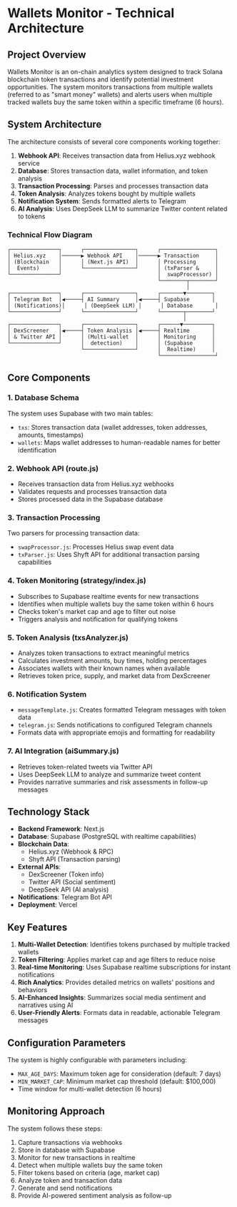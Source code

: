 # Wallets Monitor - Technical Architecture

## Project Overview

Wallets Monitor is an on-chain analytics system designed to track Solana blockchain token transactions and identify potential investment opportunities. The system monitors transactions from multiple wallets (referred to as "smart money" wallets) and alerts users when multiple tracked wallets buy the same token within a specific timeframe (6 hours).

## System Architecture

The architecture consists of several core components working together:

1. **Webhook API**: Receives transaction data from Helius.xyz webhook service
2. **Database**: Stores transaction data, wallet information, and token analysis
3. **Transaction Processing**: Parses and processes transaction data 
4. **Token Analysis**: Analyzes tokens bought by multiple wallets
5. **Notification System**: Sends formatted alerts to Telegram
6. **AI Analysis**: Uses DeepSeek LLM to summarize Twitter content related to tokens

### Technical Flow Diagram

```
┌───────────────┐      ┌────────────────┐      ┌─────────────────┐
│ Helius.xyz    │──────▶ Webhook API    │──────▶ Transaction     │
│ (Blockchain   │      │ (Next.js API)  │      │ Processing      │
│  Events)      │      └────────────────┘      │ (txParser &     │
└───────────────┘                              │  swapProcessor) │
                                               └────────┬────────┘
                                                        │
┌───────────────┐      ┌────────────────┐      ┌───────▼────────┐
│ Telegram Bot  │◀─────┤ AI Summary     │◀─────┤ Supabase       │
│ (Notifications)│      │ (DeepSeek LLM) │      │ Database       │
└───────────────┘      └────────────────┘      └───────┬────────┘
                                                       │
┌───────────────┐      ┌────────────────┐      ┌──────▼─────────┐
│ DexScreener   │◀─────┤ Token Analysis │◀─────┤ Realtime       │
│ & Twitter API │      │ (Multi-wallet  │      │ Monitoring     │
└───────────────┘      │  detection)    │      │ (Supabase      │
                       └────────────────┘      │  Realtime)     │
                                               └─────────────────┘
```

## Core Components

### 1. Database Schema

The system uses Supabase with two main tables:
- `txs`: Stores transaction data (wallet addresses, token addresses, amounts, timestamps)
- `wallets`: Maps wallet addresses to human-readable names for better identification

### 2. Webhook API (route.js)

- Receives transaction data from Helius.xyz webhooks
- Validates requests and processes transaction data
- Stores processed data in the Supabase database

### 3. Transaction Processing

Two parsers for processing transaction data:
- `swapProcessor.js`: Processes Helius swap event data
- `txParser.js`: Uses Shyft API for additional transaction parsing capabilities

### 4. Token Monitoring (strategy/index.js)

- Subscribes to Supabase realtime events for new transactions
- Identifies when multiple wallets buy the same token within 6 hours
- Checks token's market cap and age to filter out noise
- Triggers analysis and notification for qualifying tokens

### 5. Token Analysis (txsAnalyzer.js)

- Analyzes token transactions to extract meaningful metrics
- Calculates investment amounts, buy times, holding percentages
- Associates wallets with their known names when available
- Retrieves token price, supply, and market data from DexScreener

### 6. Notification System

- `messageTemplate.js`: Creates formatted Telegram messages with token data
- `telegram.js`: Sends notifications to configured Telegram channels
- Formats data with appropriate emojis and formatting for readability

### 7. AI Integration (aiSummary.js)

- Retrieves token-related tweets via Twitter API
- Uses DeepSeek LLM to analyze and summarize tweet content
- Provides narrative summaries and risk assessments in follow-up messages

## Technology Stack

- **Backend Framework**: Next.js
- **Database**: Supabase (PostgreSQL with realtime capabilities)
- **Blockchain Data**: 
  - Helius.xyz (Webhook & RPC)
  - Shyft API (Transaction parsing)
- **External APIs**:
  - DexScreener (Token info)
  - Twitter API (Social sentiment)
  - DeepSeek API (AI analysis)
- **Notifications**: Telegram Bot API
- **Deployment**: Vercel

## Key Features

1. **Multi-Wallet Detection**: Identifies tokens purchased by multiple tracked wallets
2. **Token Filtering**: Applies market cap and age filters to reduce noise
3. **Real-time Monitoring**: Uses Supabase realtime subscriptions for instant notifications
4. **Rich Analytics**: Provides detailed metrics on wallets' positions and behaviors
5. **AI-Enhanced Insights**: Summarizes social media sentiment and narratives using AI
6. **User-Friendly Alerts**: Formats data in readable, actionable Telegram messages

## Configuration Parameters

The system is highly configurable with parameters including:
- `MAX_AGE_DAYS`: Maximum token age for consideration (default: 7 days)
- `MIN_MARKET_CAP`: Minimum market cap threshold (default: $100,000)
- Time window for multi-wallet detection (6 hours)

## Monitoring Approach

The system follows these steps:
1. Capture transactions via webhooks
2. Store in database with Supabase
3. Monitor for new transactions in realtime
4. Detect when multiple wallets buy the same token
5. Filter tokens based on criteria (age, market cap)
6. Analyze token and transaction data
7. Generate and send notifications
8. Provide AI-powered sentiment analysis as follow-up 